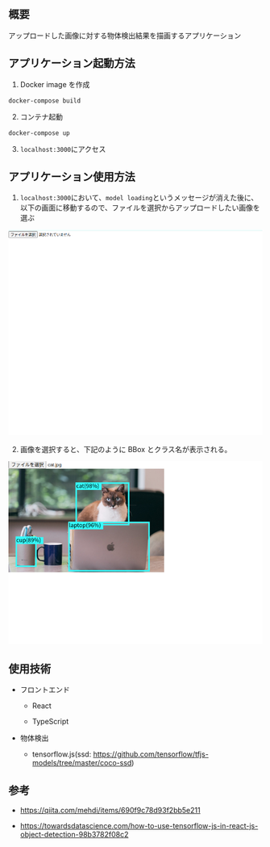 ## 概要

アップロードした画像に対する物体検出結果を描画するアプリケーション

## アプリケーション起動方法

1. Docker image を作成

```
docker-compose build
```

2. コンテナ起動

```
docker-compose up
```

3. `localhost:3000`にアクセス

## アプリケーション使用方法

1. `localhost:3000`において、`model loading`というメッセージが消えた後に、以下の画面に移動するので、ファイルを選択からアップロードしたい画像を選ぶ

![デフォルト画面](./screen_shots/default_screen.png)

2. 画像を選択すると、下記のように BBox とクラス名が表示される。

![物体検出結果](./screen_shots/detect_result.png)

## 使用技術

- フロントエンド

  - React

  - TypeScript

- 物体検出

  - tensorflow.js(ssd: https://github.com/tensorflow/tfjs-models/tree/master/coco-ssd)

## 参考

- https://qiita.com/mehdi/items/690f9c78d93f2bb5e211

- https://towardsdatascience.com/how-to-use-tensorflow-js-in-react-js-object-detection-98b3782f08c2
